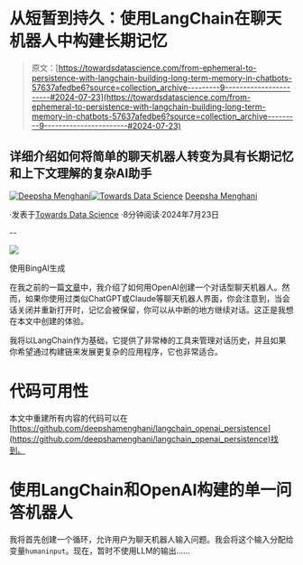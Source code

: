 # 从短暂到持久：使用LangChain在聊天机器人中构建长期记忆

> 原文：[https://towardsdatascience.com/from-ephemeral-to-persistence-with-langchain-building-long-term-memory-in-chatbots-57637afedbe6?source=collection_archive---------9-----------------------#2024-07-23](https://towardsdatascience.com/from-ephemeral-to-persistence-with-langchain-building-long-term-memory-in-chatbots-57637afedbe6?source=collection_archive---------9-----------------------#2024-07-23)

## 详细介绍如何将简单的聊天机器人转变为具有长期记忆和上下文理解的复杂AI助手

[](https://medium.com/@menghani.deepsha?source=post_page---byline--57637afedbe6--------------------------------)[![Deepsha Menghani](../Images/56a6ed8597c36e8c76d8a29a449325a4.png)](https://medium.com/@menghani.deepsha?source=post_page---byline--57637afedbe6--------------------------------)[](https://towardsdatascience.com/?source=post_page---byline--57637afedbe6--------------------------------)[![Towards Data Science](../Images/a6ff2676ffcc0c7aad8aaf1d79379785.png)](https://towardsdatascience.com/?source=post_page---byline--57637afedbe6--------------------------------) [Deepsha Menghani](https://medium.com/@menghani.deepsha?source=post_page---byline--57637afedbe6--------------------------------)

·发表于[Towards Data Science](https://towardsdatascience.com/?source=post_page---byline--57637afedbe6--------------------------------) ·8分钟阅读·2024年7月23日

--

![](../Images/5962e958170230a845d14257b30ac5de.png)

使用BingAI生成

在我之前的一篇[文章](https://medium.com/data-science-at-microsoft/how-to-build-a-fine-tuned-customer-service-chatbot-with-python-and-openai-88e221e5bf36)中，我介绍了如何用OpenAI创建一个对话型聊天机器人。然而，如果你使用过类似ChatGPT或Claude等聊天机器人界面，你会注意到，当会话关闭并重新打开时，记忆会被保留，你可以从中断的地方继续对话。这正是我想在本文中创建的体验。

我将以LangChain作为基础，它提供了非常棒的工具来管理对话历史，并且如果你希望通过构建链来发展更复杂的应用程序，它也非常适合。

# 代码可用性

本文中重建所有内容的代码可以在[https://github.com/deepshamenghani/langchain_openai_persistence](https://github.com/deepshamenghani/langchain_openai_persistence)找到。

# 使用LangChain和OpenAI构建的单一问答机器人

我将首先创建一个循环，允许用户为聊天机器人输入问题。我会将这个输入分配给变量`humaninput`。现在，暂时不使用LLM的输出……
